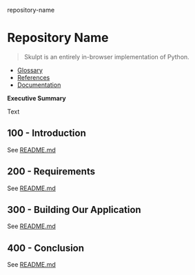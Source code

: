 repository-name
# Repository Name

> Skulpt is an entirely in-browser implementation of Python.

- [Glossary](./GLOSSARY.md)
- [References](./REFERENCES.md)
- [Documentation](./DOCUMENTATION.md)

**Executive Summary**

Text

## 100 - Introduction

See [README.md](./100/README.md)

## 200 - Requirements

See [README.md](./200/README.md)

## 300 - Building Our Application

See [README.md](./300/README.md)

## 400 - Conclusion

See [README.md](./400/README.md)
